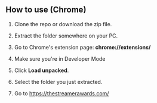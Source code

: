 ## How to use (Chrome)

1. Clone the repo or download the zip file.

2. Extract the folder somewhere on your PC.

3. Go to Chrome's extension page: **chrome://extensions/**

4. Make sure you're in Developer Mode

5. Click **Load unpacked**.

6. Select the folder you just extracted.

7. Go to https://thestreamerawards.com/